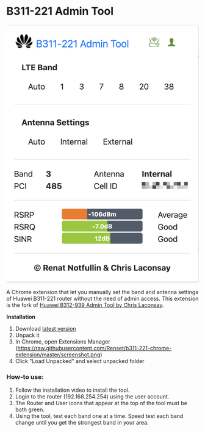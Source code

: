 # B311-221 Admin Tool

![v1 Screenshot](https://raw.githubusercontent.com/Renset/b311-221-chrome-extension/master/screenshot.png)

A Chrome extension that let you manually set the band and antenna settings of Huawei B311-221 router without the need of admin access. This extension is the fork of [Huawei B312-939 Admin Tool by Chris Laconsay](https://github.com/claconsay/adminer).


**Installation**
1. Download [latest version](https://github.com/Renset/b311-221-chrome-extension/archive/refs/heads/master.zip)
1. Unpack it
1. In Chrome, open Extensions Manager (https://raw.githubusercontent.com/Renset/b311-221-chrome-extension/master/screenshot.png)
1. Click "Load Unpacked" and select unpacked folder

### How-to use: 
1. Follow the installation video to install the tool.
1. Login to the router (192.168.254.254) using the user account.
1. The Router and User icons that appear at the top of the tool must be both green.
1. Using the tool, test each band one at a time. Speed test each band change until you get the strongest band in your area.
